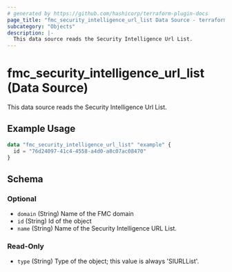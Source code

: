 ```yaml
---
# generated by https://github.com/hashicorp/terraform-plugin-docs
page_title: "fmc_security_intelligence_url_list Data Source - terraform-provider-fmc"
subcategory: "Objects"
description: |-
  This data source reads the Security Intelligence Url List.
---
```


# fmc_security_intelligence_url_list (Data Source)

This data source reads the Security Intelligence Url List.

## Example Usage

```terraform
data "fmc_security_intelligence_url_list" "example" {
  id = "76d24097-41c4-4558-a4d0-a8c07ac08470"
}
```

<!-- schema generated by tfplugindocs -->
## Schema

### Optional

- `domain` (String) Name of the FMC domain
- `id` (String) Id of the object
- `name` (String) Name of the Security Intelligence URL List.

### Read-Only

- `type` (String) Type of the object; this value is always 'SIURLList'.
